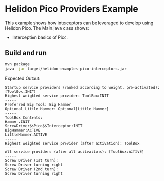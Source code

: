 # Helidon Pico Providers Example

This example shows how interceptors can be leveraged to develop using Helidon Pico. The
[Main.java](./src/main/java/io/helidon/examples/pico/providers/Main.java) class shows:

* Interception basics of Pico.

## Build and run

```bash
mvn package
java -jar target/helidon-examples-pico-interceptors.jar
```

Expected Output:
```
Startup service providers (ranked according to weight, pre-activated): [ToolBox:INIT]
Highest weighted service provider: ToolBox:INIT
-----
Preferred Big Tool: Big Hammer
Optional Little Hammer: Optional[Little Hammer]
-----
ToolBox Contents:
Hammer:INIT
ScrewDriver$$Pico$$Interceptor:INIT
BigHammer:ACTIVE
LittleHammer:ACTIVE
-----
Highest weighted service provider (after activation): ToolBox
-----
All service providers (after all activations): [ToolBox:ACTIVE]
-----
Screw Driver (1st turn): 
Screw Driver turning right
Screw Driver (2nd turn): 
Screw Driver turning right
```
